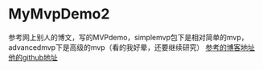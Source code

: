 # MyMvpDemo2
参考网上别人的博文，写的MVPdemo，simplemvp包下是相对简单的mvp，advancedmvp下是高级的mvp（看的我好晕，还要继续研究）
[参考的博客地址](http://blog.csdn.net/yulong0809/article/details/78622428)
[他的github地址](https://github.com/ljqloveyou123/perfect-mvp)

